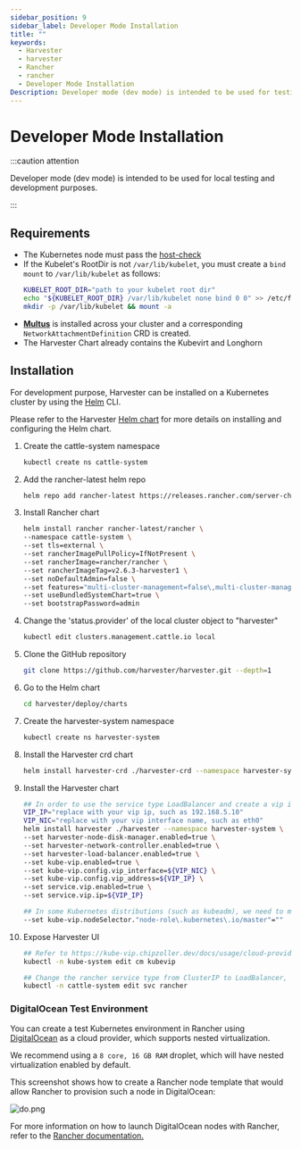 ```yaml
---
sidebar_position: 9
sidebar_label: Developer Mode Installation
title: ""
keywords:
  - Harvester
  - harvester
  - Rancher
  - rancher
  - Developer Mode Installation
Description: Developer mode (dev mode) is intended to be used for testing and development purposes.
---
```


# Developer Mode Installation

:::caution attention

Developer mode (dev mode) is intended to be used for local testing and development purposes.

:::

## Requirements

- The Kubernetes node must pass the [host-check](https://raw.githubusercontent.com/harvester/harvester/master/hack/host-check.sh)
- If the Kubelet's RootDir is not `/var/lib/kubelet`, you must create a `bind mount` to `/var/lib/kubelet` as follows:
   ```bash
   KUBELET_ROOT_DIR="path to your kubelet root dir"
   echo "${KUBELET_ROOT_DIR} /var/lib/kubelet none bind 0 0" >> /etc/fstab
   mkdir -p /var/lib/kubelet && mount -a
   ```
- [**Multus**](https://kubernetes.io/docs/concepts/cluster-administration/networking/#multus-a-multi-network-plugin) is installed across your cluster and a corresponding `NetworkAttachmentDefinition` CRD is created.
- The Harvester Chart already contains the Kubevirt and Longhorn

## Installation

For development purpose, Harvester can be installed on a Kubernetes cluster by using the [Helm](https://helm.sh/) CLI.

Please refer to the Harvester [Helm chart](https://github.com/harvester/harvester/blob/master/deploy/charts/harvester/README.md) for more details on installing and configuring the Helm chart.

1. Create the cattle-system namespace
   ```bash
   kubectl create ns cattle-system
   ```

1. Add the rancher-latest helm repo
   ```bash
   helm repo add rancher-latest https://releases.rancher.com/server-charts/latest
   ```

1. Install Rancher chart
   ```bash
   helm install rancher rancher-latest/rancher \
   --namespace cattle-system \
   --set tls=external \
   --set rancherImagePullPolicy=IfNotPresent \
   --set rancherImage=rancher/rancher \
   --set rancherImageTag=v2.6.3-harvester1 \
   --set noDefaultAdmin=false \
   --set features="multi-cluster-management=false\,multi-cluster-management-agent=false" \
   --set useBundledSystemChart=true \
   --set bootstrapPassword=admin
   ```

1. Change the 'status.provider' of the local cluster object to "harvester"
   ```bash
   kubectl edit clusters.management.cattle.io local
   ```

1. Clone the GitHub repository
   ```bash
   git clone https://github.com/harvester/harvester.git --depth=1
   ```

1. Go to the Helm chart
   ```bash
   cd harvester/deploy/charts
   ```

1. Create the harvester-system namespace
   ```bash
   kubectl create ns harvester-system
   ```

1. Install the Harvester crd chart
   ```bash
   helm install harvester-crd ./harvester-crd --namespace harvester-system
   ```

1. Install the Harvester chart
   ```bash
   ## In order to use the service type LoadBalancer and create a vip in control-plane nodes, we need to enable kubevip.
   VIP_IP="replace with your vip ip, such as 192.168.5.10"
   VIP_NIC="replace with your vip interface name, such as eth0"
   helm install harvester ./harvester --namespace harvester-system \
   --set harvester-node-disk-manager.enabled=true \
   --set harvester-network-controller.enabled=true \
   --set harvester-load-balancer.enabled=true \
   --set kube-vip.enabled=true \
   --set kube-vip.config.vip_interface=${VIP_NIC} \
   --set kube-vip.config.vip_address=${VIP_IP} \
   --set service.vip.enabled=true \
   --set service.vip.ip=${VIP_IP}
   ```

   ```bash
   ## In some Kubernetes distributions (such as kubeadm), we need to modify the kube-vip nodeSelector to match the control-plane nodes.
   --set kube-vip.nodeSelector."node-role\.kubernetes\.io/master"=""
   ```

1. Expose Harvester UI
   ```bash
   ## Refer to https://kube-vip.chipzoller.dev/docs/usage/cloud-provider/. Add `cidr-cattle-system: ${VIP_IP}/32` to kubevip configMap.
   kubectl -n kube-system edit cm kubevip

   ## Change the rancher service type from ClusterIP to LoadBalancer, and then you can access Harvester UI via https://${VIP_IP}.
   kubectl -n cattle-system edit svc rancher
   ```

### DigitalOcean Test Environment

You can create a test Kubernetes environment in Rancher using [DigitalOcean](https://www.digitalocean.com/) as a cloud provider, which supports nested virtualization.

We recommend using a `8 core, 16 GB RAM` droplet, which will have nested virtualization enabled by default.

This screenshot shows how to create a Rancher node template that would allow Rancher to provision such a node in DigitalOcean:

![do.png](/img/v1.0/do.png)

For more information on how to launch DigitalOcean nodes with Rancher, refer to the [Rancher documentation.](https://rancher.com/docs/rancher/v2.x/en/cluster-provisioning/rke-clusters/node-pools/digital-ocean/)
